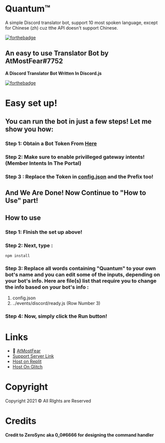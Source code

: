 # Quantum™
A simple Discord translator bot, support 10 most spoken language, except for Chinese (zh) cuz tthe API doesn't support Chinese.

[![forthebadge](https://forthebadge.com/images/badges/made-with-javascript.svg)](https://forthebadge.com)


## An easy to use Translator Bot by AtMostFear#7752
**A Discord Translator Bot Written In Discord.js**

[![forthebadge](https://forthebadge.com/images/badges/it-works-why.svg)](https://forthebadge.com)

# Easy set up!

## You can run the bot in just a few steps! Let me show you how:
### Step 1: Obtain a Bot Token From [Here](https://discord.com/developers)
### Step 2: Make sure to enable privilleged gateway intents! (Member Intents In The Portal)
### Step 3 : Replace the Token in [config.json](https://github.com/RayZenYTBE/Pegasus/blob/main/config.json) and the Prefix too!
## And We Are Done! Now Continue to "How to Use" part!

## How to use
### Step 1: FInish the set up above!
### Step 2: Next, type :
`
npm install
`
### Step 3: Replace all words containing "Quantum" to your own bot's name and you can edit some of the inputs, depending on your bot's info. Here are file(s) list that require you to change the info based on your bot's info :
1. config.json
2. ../events/discord/ready.js (Row Number 3)
### Step 4: Now, simply click the Run button!

# Links
- 🔗 [AtMostFear](https://sites.google.com/view/atmostfeardevelopersite/)
- [Support Server Link](https://discord.gg/6XSjbKBbJT)
- [Host on Replit](https://replit.com/github/RayZenYTBE/Quantum)
- [Host On Glitch](https://glitch.com/edit/#!/import/git?url=https://github.com/RayZenYTBE/Quantum)
# Copyright 
Copyright 2021 © All RIghts are Reserved
# Credits
**Credit to ZeroSync aka 0_0#6666 for designing the command handler**

